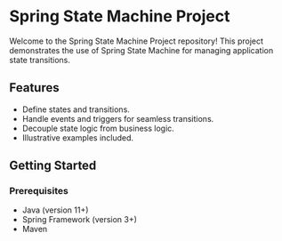 # Spring State Machine Project

Welcome to the Spring State Machine Project repository! This project demonstrates the use of Spring State Machine for managing application state transitions.

## Features

- Define states and transitions.
- Handle events and triggers for seamless transitions.
- Decouple state logic from business logic.
- Illustrative examples included.

## Getting Started

### Prerequisites

- Java (version 11+)
- Spring Framework (version 3+)
- Maven

